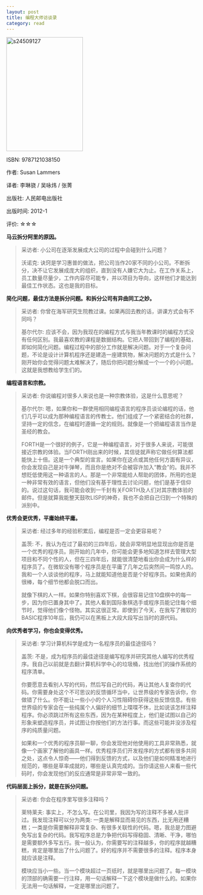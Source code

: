 ```yaml
---
layout: post
title: 编程大师访谈录
category: read
---
```

<img class="cover" alt="s24509127" src="/images/2013/04/s24509127-202x300.jpg" width="202" height="300" />

ISBN: 9787121038150

作者: Susan Lammers

译者: 李琳骁 / 吴咏炜 / 张菁

出版社: 人民邮电出版社

出版时间: 2012-1

评价: ☆☆☆

<strong>马云拆分阿里的原因。</strong>  
<blockquote>采访者: 小公司在逐渐发展成大公司的过程中会碰到什么问题？

沃诺克: 诀窍是学习惠普的做法，把公司当作20家不同的小公司。不断拆分，决不让它发展成庞大的组织，直到没有人嫌它大为止。在工作关系上，员工数量尽量少，工作内容尽可能专，并以项目为导向，这样他们才能达到最佳工作状态。这也是我的目标。</blockquote>

<strong>简化问题，最佳方法是拆分问题。和拆分公司有异曲同工之妙。</strong>  
<blockquote>采访者: 你曾在海军研究生院教过课。如果再回去教的话，讲课方式会有不同吗？

基尔代尔: 应该不会，因为我现在的编程方式与我当年教课时的编程方式没有任何区别。我最喜欢教的课程是数据结构。它把人带回到了编程的基础，即如何简化问题。编程过程中的部分工作就是解决问题。对于一个复杂问题，不论是设计计算机程序还是建造一座建筑物，解决问题的方式是什么？刚开始你会觉得问题太难解决了，随后你把问题分解成一个一个的小问题。这就是我想教给学生们的。</blockquote>

<strong>编程语言和宗教。</strong>  
<blockquote>采访者: 你说编程对很多人来说也是一种宗教体验，这是什么意思呢？

基尔代尔: 嗯，如果你和一群使用相同编程语言的程序员谈论编程的话，他们几乎可以成为那种编程语言的传教士。他们组成了一个紧密结合的社群，坚持一定的信念，在编程时遵循一定的规则。就像是一个把编程语言当作是圣经的教会。

FORTH是一个很好的例子，它是一种编程语言，对于很多人来说，可能很接近宗教的体验。当FORTH刚出来的时候，其信徒就声称它做任何算法都能快上十倍。这是一个典型的宣言。如果你在这点或其他任何方面有异议，你会发现自己是对牛弹琴，而且你是绝对不会被容许加入“教会”的。我并不想贬低使用这一种语言的人。那是一个非常能给人帮助的团体，所用的也是一种非常有效的语言，但他们没有基于理性去讨论问题，他们是基于信仰的。说过这句话，我可能会收到一千封有关FORTH及人们对其宗教体验的邮件。但是就算我能整天鼓吹LISP的神奇，我也不会把自己归到一个特殊的派别中。</blockquote>

<strong>优秀会更优秀，平庸始终平庸。</strong>  
<blockquote>采访者: 经过多年的经验积累后，编程是否一定会更容易呢？

盖茨: 不，我认为在过了最初的三四年后，就会非常明显地显现出你是否是一个优秀的程序员。刚开始的几年中，你可能会更多地知道怎样去管理大型项目和不同个性的人，但在三四年后，就能很清楚地看出你会成为什么样的程序员了。在微软没有哪个程序员是在平庸了几年之后突然间一鸣惊人的。我和一个人谈谈他的程序，马上就能知道他是否是个好程序员。如果他真的很棒，每个细节他都会脱口而出。

就像下棋的人一样。如果你特别喜欢下棋，会很容易记住10盘棋中的每一步，因为你已置身其中了。其他人看到国际象棋选手或程序员能记住每个细节时，觉得他们像个怪物。其实这很正常。即使到了今天，在我写了微软的BASIC程序10年后，我仍可以在黑板上大段大段写出当时的源代码。</blockquote>

<strong>向优秀者学习，你也会变得优秀。</strong>  
<blockquote>采访者: 学习计算机科学是成为一名程序员的最佳途径吗？

盖茨: 不是，成为程序员的最佳途径是编写程序并研究其他人编写的优秀程序。我自己以前就是去翻计算机科学中心的垃圾桶，找出他们的操作系统的程序清单。

你要愿意去看别人写的代码，然后写自己的代码，再让其他人复查你的代码。你需要身处这个不可思议的反馈循环当中，让世界级的专家告诉你，你做错了什么。你不能让一些小小的个人习性阻碍你获得这些反馈信息。有些世界级的专家会在一些纯属个人偏好的细节上喋喋不休，比如说该怎样注释程序。你必须跳过所有这些东西，因为在某种程度上，他们是试图以自己的形象来塑造程序员，并试图让你按他们的方法行事。而这些可能并没涉及程序的纯质量问题。

如果和一个优秀的程序员聊一聊，你会发现他对他使用的工具非常熟悉，就像一个画家了解他的画具一样。优秀程序员们开发程序的方式都有很多共同之处，这点令人惊奇——他们得到反馈的方式，以及他们是如何精准地进行规范的，哪些是草率成就的，哪些是认真完成的。当你请这些人来看一些代码时，你会发现他们的反应通常是非常非常一致的。</blockquote>

<strong>代码层面上拆分，就是在拆分问题。</strong>  
<blockquote>采访者: 你会在程序里写很多注释吗？

莱特莱夫: 事实上，不怎么写。在公司里，我因为写的注释不多被人批评过。我发现注释可以分为两类: 一类是解释显而易见的东西，比无用还糟糕；一类是你需要解释非常复杂、有很多关联性的代码。嗯，我总是力图避免写出复杂的代码。我写程序总是力争把代码写得稳固、清晰、干净，哪怕是需要额外多写五行。我一般认为，你需要写的注释越多，你的程序就越糟糕，肯定是哪里出了什么问题了。好的程序并不需要很多的注释。程序本身就应该是注释。

模块应当小一些。当一个模块超过一页纸时，就是哪里出问题了。每一模块的顶部的确需要一行注释，用一句话解释一下这个模块是做什么的。如果你无法用一句话解释，一定是哪里出问题了。</blockquote>

